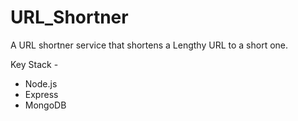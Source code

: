 # URL_Shortner

A URL shortner service that shortens a Lengthy URL to a short one.

Key Stack - 
- Node.js
- Express
- MongoDB
